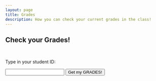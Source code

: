 ```yaml
---
layout: page
title: Grades
description: How you can check your current grades in the class!
---
```


## Check your Grades!

<br>
<p>Type in your student ID:</p>
<input type="text" id="myInput">
<button id="grades-button" onclick="displayValue()">Get my GRADES!</button>

<pre><code class="json" id="output"></code></pre>
<p id="wrong"></p>
<script>
	function displayValue() {
		const inputValue = document.getElementById("myInput").value;
		const inputElement = document.getElementById("myInput");

		inputElement.addEventListener("keypress", function(event) {
		  if (event.key === "Enter") {
		    document.getElementById("grades-button").click();
		  }
		});

		const midterm = {'179157': 'B+', '101000': 'F', '180566': 'A', '179675': 'B+', '179678': 'A', '180337': 'B+', '179163': 'A', '178568': 'B-', '3511': 'B-', '178602': 'A', '100277': 'B-', '181058': 'A', '182584': 'A-', '178806': 'F', '101756': 'A', '183063': 'A-', '179186': 'B+', '100216': 'B+', '3484': 'C-', '103715': 'C+', '100994': 'F', '4022': 'C-', '102038': 'A', '178928': 'A-', '181288': 'B+', '178986': 'A', '180286': 'A-', '178615': 'A', '178583': 'A', '178994': 'F', '3264': 'F', '4116': 'C+', '101': 'D', '100292': 'B-', '4053': 'A', '103969': 'F', '180306': 'A-', '102967': 'A', '179016': 'B+', '99904': 'A', '179355': 'B+', '99787': 'B+', '179863': 'C+', '182065': 'C-', '183353': 'C+', '178299': 'D', '179517': 'A', '157331': 'F', '179214': 'A', '3483': 'F', '179918': 'B', '182845': 'F', '99808': 'A', '179784': 'A', '181335': 'D', '181190': 'A', '179225': 'A-', '99825': 'A-', '178450': 'B-', '182207': 'C', '102320': 'F', '179232': 'A', '102916': 'A', '102920': 'B+', '179953': 'A-', '179592': 'A', '179101': 'A', '181479': 'B+', '179590': 'A-', '180703': 'A', '100969': 'A-', '99776': 'A', '101707': 'A-', '179240': 'C', '181225': 'A', '179958': 'B+', '180313': 'A-', '99760': 'A', '179606': 'A', '182933': 'A-', '179249': 'A', '181996': 'A-', '179121': 'A', '179383': 'A', '178747': 'A', '180570': 'A', '179250': 'A', '180537': 'A', '181862': 'A', '178912': 'A', '178781': 'A', '101335': 'A-', '102670': 'B+', '179996': 'A-', '178325': 'B', '179178': 'A-', '179181': 'A-', '100992': 'D', '180561': 'A', '180538': 'A-', '179618': 'A', '179146': 'F', '103180': 'F'};


		const exams = {'179157': {'Midterm Exam 1': '72%', 'Midterm Exam 2': '33%'}, '101000': {'Midterm Exam 1': '22%', 'Midterm Exam 2': '0%'}, '180566': {'Midterm Exam 1': '91%', 'Midterm Exam 2': '91%'}, '179675': {'Midterm Exam 1': '72%', 'Midterm Exam 2': '72%'}, '179678': {'Midterm Exam 1': '84%', 'Midterm Exam 2': '84%'}, '180337': {'Midterm Exam 1': '68%', 'Midterm Exam 2': '68%'}, '179163': {'Midterm Exam 1': '88%', 'Midterm Exam 2': '88%'}, '178568': {'Midterm Exam 1': '61%', 'Midterm Exam 2': '38%'}, '3511': {'Midterm Exam 1': '62%', 'Midterm Exam 2': '62%'}, '178602': {'Midterm Exam 1': '86%', 'Midterm Exam 2': '86%'}, '100277': {'Midterm Exam 1': '62%', 'Midterm Exam 2': '62%'}, '181058': {'Midterm Exam 1': '87%', 'Midterm Exam 2': '87%'}, '182584': {'Midterm Exam 1': '89%', 'Midterm Exam 2': '89%'}, '178806': {'Midterm Exam 1': '25%', 'Midterm Exam 2': '20%'}, '101756': {'Midterm Exam 1': '92%', 'Midterm Exam 2': '92%'}, '183063': {'Midterm Exam 1': '84%', 'Midterm Exam 2': '84%'}, '179186': {'Midterm Exam 1': '72%', 'Midterm Exam 2': '72%'}, '100216': {'Midterm Exam 1': '84%', 'Midterm Exam 2': '53%'}, '3484': {'Midterm Exam 1': '77%', 'Midterm Exam 2': '77%'}, '103715': {'Midterm Exam 1': '65%', 'Midterm Exam 2': '65%'}, '100994': {'Midterm Exam 1': '17%', 'Midterm Exam 2': '10%'}, '4022': {'Midterm Exam 1': '36%', 'Midterm Exam 2': '36%'}, '102038': {'Midterm Exam 1': '90%', 'Midterm Exam 2': '90%'}, '178928': {'Midterm Exam 1': '77%', 'Midterm Exam 2': '77%'}, '181288': {'Midterm Exam 1': '73%', 'Midterm Exam 2': '73%'}, '178986': {'Midterm Exam 1': '87%', 'Midterm Exam 2': '87%'}, '180286': {'Midterm Exam 1': '78%', 'Midterm Exam 2': '60%'}, '178615': {'Midterm Exam 1': '86%', 'Midterm Exam 2': '86%'}, '178583': {'Midterm Exam 1': '90%', 'Midterm Exam 2': '90%'}, '178994': {'Midterm Exam 1': '10%', 'Midterm Exam 2': '10%'}, '3264': {'Midterm Exam 1': '15%', 'Midterm Exam 2': '0%'}, '4116': {'Midterm Exam 1': '62%', 'Midterm Exam 2': '32%'}, '101': {'Midterm Exam 1': '42%', 'Midterm Exam 2': '42%'}, '100292': {'Midterm Exam 1': '55%', 'Midterm Exam 2': '55%'}, '4053': {'Midterm Exam 1': '83%', 'Midterm Exam 2': '65%'}, '103969': {'Midterm Exam 1': '29%', 'Midterm Exam 2': '0%'}, '180306': {'Midterm Exam 1': '76%', 'Midterm Exam 2': '76%'}, '102967': {'Midterm Exam 1': '91%', 'Midterm Exam 2': '87%'}, '179016': {'Midterm Exam 1': '80%', 'Midterm Exam 2': '80%'}, '99904': {'Midterm Exam 1': '96%', 'Midterm Exam 2': '96%'}, '179355': {'Midterm Exam 1': '76%', 'Midterm Exam 2': '76%'}, '99787': {'Midterm Exam 1': '70%', 'Midterm Exam 2': '70%'}, '179863': {'Midterm Exam 1': '67%', 'Midterm Exam 2': '36%'}, '182065': {'Midterm Exam 1': '45%', 'Midterm Exam 2': '35%'}, '183353': {'Midterm Exam 1': '74%', 'Midterm Exam 2': '50%'}, '178299': {'Midterm Exam 1': '41%', 'Midterm Exam 2': '5%'}, '179517': {'Midterm Exam 1': '96%', 'Midterm Exam 2': '96%'}, '157331': {'Midterm Exam 1': '34%', 'Midterm Exam 2': '34%'}, '179214': {'Midterm Exam 1': '88%', 'Midterm Exam 2': '88%'}, '3483': {'Midterm Exam 1': '30%', 'Midterm Exam 2': '16%'}, '179918': {'Midterm Exam 1': '64%', 'Midterm Exam 2': '64%'}, '182845': {'Midterm Exam 1': '45%', 'Midterm Exam 2': '43%'}, '99808': {'Midterm Exam 1': '83%', 'Midterm Exam 2': '83%'}, '179784': {'Midterm Exam 1': '92%', 'Midterm Exam 2': '92%'}, '181335': {'Midterm Exam 1': '47%', 'Midterm Exam 2': '0%'}, '181190': {'Midterm Exam 1': '87%', 'Midterm Exam 2': '69%'}, '179225': {'Midterm Exam 1': '81%', 'Midterm Exam 2': '81%'}, '99825': {'Midterm Exam 1': '78%', 'Midterm Exam 2': '78%'}, '178450': {'Midterm Exam 1': '68%', 'Midterm Exam 2': '26%'}, '182207': {'Midterm Exam 1': '54%', 'Midterm Exam 2': '53%'}, '102320': {'Midterm Exam 1': '47%', 'Midterm Exam 2': '0%'}, '179232': {'Midterm Exam 1': '86%', 'Midterm Exam 2': '86%'}, '102916': {'Midterm Exam 1': '86%', 'Midterm Exam 2': '86%'}, '102920': {'Midterm Exam 1': '84%', 'Midterm Exam 2': '0%'}, '179953': {'Midterm Exam 1': '82%', 'Midterm Exam 2': '82%'}, '179592': {'Midterm Exam 1': '79%', 'Midterm Exam 2': '79%'}, '179101': {'Midterm Exam 1': '96%', 'Midterm Exam 2': '93%'}, '181479': {'Midterm Exam 1': '80%', 'Midterm Exam 2': '58%'}, '179590': {'Midterm Exam 1': '80%', 'Midterm Exam 2': '80%'}, '180703': {'Midterm Exam 1': '89%', 'Midterm Exam 2': '78%'}, '100969': {'Midterm Exam 1': '78%', 'Midterm Exam 2': '0%'}, '99776': {'Midterm Exam 1': '88%', 'Midterm Exam 2': '76%'}, '101707': {'Midterm Exam 1': '81%', 'Midterm Exam 2': '55%'}, '179240': {'Midterm Exam 1': '54%', 'Midterm Exam 2': '54%'}, '181225': {'Midterm Exam 1': '94%', 'Midterm Exam 2': '94%'}, '179958': {'Midterm Exam 1': '51%', 'Midterm Exam 2': '38%'}, '180313': {'Midterm Exam 1': '78%', 'Midterm Exam 2': '51%'}, '99760': {'Midterm Exam 1': '86%', 'Midterm Exam 2': '86%'}, '179606': {'Midterm Exam 1': '91%', 'Midterm Exam 2': '91%'}, '182933': {'Midterm Exam 1': '75%', 'Midterm Exam 2': '75%'}, '179249': {'Midterm Exam 1': '89%', 'Midterm Exam 2': '73%'}, '181996': {'Midterm Exam 1': '83%', 'Midterm Exam 2': '83%'}, '179121': {'Midterm Exam 1': '97%', 'Midterm Exam 2': '88%'}, '179383': {'Midterm Exam 1': '93%', 'Midterm Exam 2': '93%'}, '178747': {'Midterm Exam 1': '82%', 'Midterm Exam 2': '82%'}, '180570': {'Midterm Exam 1': '94%', 'Midterm Exam 2': '94%'}, '179250': {'Midterm Exam 1': '92%', 'Midterm Exam 2': '92%'}, '180537': {'Midterm Exam 1': '96%', 'Midterm Exam 2': '90%'}, '181862': {'Midterm Exam 1': '91%', 'Midterm Exam 2': '91%'}, '178912': {'Midterm Exam 1': '94%', 'Midterm Exam 2': '94%'}, '178781': {'Midterm Exam 1': '100%', 'Midterm Exam 2': '100%'}, '101335': {'Midterm Exam 1': '82%', 'Midterm Exam 2': '82%'}, '102670': {'Midterm Exam 1': '86%', 'Midterm Exam 2': '86%'}, '179996': {'Midterm Exam 1': '80%', 'Midterm Exam 2': '64%'}, '178325': {'Midterm Exam 1': '69%', 'Midterm Exam 2': '45%'}, '179178': {'Midterm Exam 1': '82%', 'Midterm Exam 2': '66%'}, '179181': {'Midterm Exam 1': '78%', 'Midterm Exam 2': '55%'}, '100992': {'Midterm Exam 1': '39%', 'Midterm Exam 2': '0%'}, '180561': {'Midterm Exam 1': '90%', 'Midterm Exam 2': '90%'}, '180538': {'Midterm Exam 1': '82%', 'Midterm Exam 2': '58%'}, '179618': {'Midterm Exam 1': '96%', 'Midterm Exam 2': '96%'}, '179146': {'Midterm Exam 1': '37%', 'Midterm Exam 2': '19%'}, '103180': {'Midterm Exam 1': '0%', 'Midterm Exam 2': '0%'}};

			const projects = {'179157': {'Project 1': {'Part 1': '100%', 'Part 2': '100%', 'Part 3': '100%', 'Part 4': '0%', 'Part 5': '100%', 'Extra Credit': '50/50', 'Final': '87%'}}, '101000': {'Project 1': {'Part 1': '0%', 'Part 2': '0%', 'Part 3': '0%', 'Part 4': '0%', 'Part 5': '0%', 'Extra Credit': '0/50', 'Final': '0%'}}, '180566': {'Project 1': {'Part 1': '100%', 'Part 2': '100%', 'Part 3': '90%', 'Part 4': '60%', 'Part 5': '100%', 'Extra Credit': '46/50', 'Final': '100%'}}, '179675': {'Project 1': {'Part 1': '100%', 'Part 2': '100%', 'Part 3': '83%', 'Part 4': '61%', 'Part 5': '86%', 'Extra Credit': '50/50', 'Final': '99%'}}, '179678': {'Project 1': {'Part 1': '100%', 'Part 2': '100%', 'Part 3': '100%', 'Part 4': '100%', 'Part 5': '100%', 'Extra Credit': '0/50', 'Final': '100%'}}, '180337': {'Project 1': {'Part 1': '100%', 'Part 2': '100%', 'Part 3': '86%', 'Part 4': '74%', 'Part 5': '90%', 'Extra Credit': '37/50', 'Final': '100%'}}, '179163': {'Project 1': {'Part 1': '100%', 'Part 2': '100%', 'Part 3': '100%', 'Part 4': '98%', 'Part 5': '90%', 'Extra Credit': '5/50', 'Final': '100%'}}, '178568': {'Project 1': {'Part 1': '100%', 'Part 2': '100%', 'Part 3': '100%', 'Part 4': '79%', 'Part 5': '60%', 'Extra Credit': '0/50', 'Final': '92%'}}, '3511': {'Project 1': {'Part 1': '100%', 'Part 2': '100%', 'Part 3': '100%', 'Part 4': '64%', 'Part 5': '0%', 'Extra Credit': '0/50', 'Final': '83%'}}, '178602': {'Project 1': {'Part 1': '100%', 'Part 2': '100%', 'Part 3': '72%', 'Part 4': '52%', 'Part 5': '100%', 'Extra Credit': '50/50', 'Final': '96%'}}, '100277': {'Project 1': {'Part 1': '100%', 'Part 2': '100%', 'Part 3': '72%', 'Part 4': '74%', 'Part 5': '100%', 'Extra Credit': '0/50', 'Final': '89%'}}, '181058': {'Project 1': {'Part 1': '100%', 'Part 2': '100%', 'Part 3': '97%', 'Part 4': '75%', 'Part 5': '100%', 'Extra Credit': '27/50', 'Final': '100%'}}, '182584': {'Project 1': {'Part 1': '0%', 'Part 2': '100%', 'Part 3': '76%', 'Part 4': '100%', 'Part 5': '88%', 'Extra Credit': '50/50', 'Final': '83%'}}, '178806': {'Project 1': {'Part 1': '0%', 'Part 2': '100%', 'Part 3': '0%', 'Part 4': '0%', 'Part 5': '3%', 'Extra Credit': '0/50', 'Final': '26%'}}, '101756': {'Project 1': {'Part 1': '100%', 'Part 2': '100%', 'Part 3': '100%', 'Part 4': '100%', 'Part 5': '100%', 'Extra Credit': '0/50', 'Final': '100%'}}, '183063': {'Project 1': {'Part 1': '100%', 'Part 2': '100%', 'Part 3': '100%', 'Part 4': '0%', 'Part 5': '55%', 'Extra Credit': '50/50', 'Final': '84%'}}, '179186': {'Project 1': {'Part 1': '100%', 'Part 2': '100%', 'Part 3': '38%', 'Part 4': '94%', 'Part 5': '55%', 'Extra Credit': '50/50', 'Final': '99%'}}, '100216': {'Project 1': {'Part 1': '0%', 'Part 2': '100%', 'Part 3': '83%', 'Part 4': '94%', 'Part 5': '97%', 'Extra Credit': '50/50', 'Final': '83%'}}, '3484': {'Project 1': {'Part 1': '3%', 'Part 2': '0%', 'Part 3': '0%', 'Part 4': '0%', 'Part 5': '0%', 'Extra Credit': '0/50', 'Final': '1%'}}, '103715': {'Project 1': {'Part 1': '100%', 'Part 2': '100%', 'Part 3': '66%', 'Part 4': '0%', 'Part 5': '0%', 'Extra Credit': '0/50', 'Final': '61%'}}, '100994': {'Project 1': {'Part 1': '0%', 'Part 2': '0%', 'Part 3': '0%', 'Part 4': '0%', 'Part 5': '0%', 'Extra Credit': '0/50', 'Final': '0%'}}, '4022': {'Project 1': {'Part 1': '0%', 'Part 2': '100%', 'Part 3': '45%', 'Part 4': '88%', 'Part 5': '55%', 'Extra Credit': '50/50', 'Final': '72%'}}, '102038': {'Project 1': {'Part 1': '100%', 'Part 2': '100%', 'Part 3': '100%', 'Part 4': '100%', 'Part 5': '100%', 'Extra Credit': '0/50', 'Final': '100%'}}, '178928': {'Project 1': {'Part 1': '100%', 'Part 2': '100%', 'Part 3': '52%', 'Part 4': '100%', 'Part 5': '86%', 'Extra Credit': '32/50', 'Final': '100%'}}, '181288': {'Project 1': {'Part 1': '100%', 'Part 2': '100%', 'Part 3': '86%', 'Part 4': '72%', 'Part 5': '48%', 'Extra Credit': '50/50', 'Final': '100%'}}, '178986': {'Project 1': {'Part 1': '100%', 'Part 2': '100%', 'Part 3': '100%', 'Part 4': '97%', 'Part 5': '97%', 'Extra Credit': '4/50', 'Final': '100%'}}, '180286': {'Project 1': {'Part 1': '100%', 'Part 2': '100%', 'Part 3': '93%', 'Part 4': '95%', 'Part 5': '90%', 'Extra Credit': '12/50', 'Final': '100%'}}, '178615': {'Project 1': {'Part 1': '100%', 'Part 2': '100%', 'Part 3': '97%', 'Part 4': '60%', 'Part 5': '100%', 'Extra Credit': '42/50', 'Final': '100%'}}, '178583': {'Project 1': {'Part 1': '100%', 'Part 2': '100%', 'Part 3': '90%', 'Part 4': '71%', 'Part 5': '100%', 'Extra Credit': '35/50', 'Final': '100%'}}, '178994': {'Project 1': {'Part 1': '100%', 'Part 2': '100%', 'Part 3': '93%', 'Part 4': '0%', 'Part 5': '52%', 'Extra Credit': '0/50', 'Final': '70%'}}, '3264': {'Project 1': {'Part 1': '100%', 'Part 2': '100%', 'Part 3': '93%', 'Part 4': '100%', 'Part 5': '3%', 'Extra Credit': '0/50', 'Final': '92%'}}, '4116': {'Project 1': {'Part 1': '100%', 'Part 2': '100%', 'Part 3': '83%', 'Part 4': '33%', 'Part 5': '84%', 'Extra Credit': '0/50', 'Final': '79%'}}, '101': {'Project 1': {'Part 1': '0%', 'Part 2': '100%', 'Part 3': '66%', 'Part 4': '81%', 'Part 5': '76%', 'Extra Credit': '0/50', 'Final': '62%'}}, '100292': {'Project 1': {'Part 1': '100%', 'Part 2': '100%', 'Part 3': '72%', 'Part 4': '66%', 'Part 5': '72%', 'Extra Credit': '40/50', 'Final': '95%'}}, '4053': {'Project 1': {'Part 1': '100%', 'Part 2': '100%', 'Part 3': '100%', 'Part 4': '100%', 'Part 5': '97%', 'Extra Credit': '0/50', 'Final': '100%'}}, '103969': {'Project 1': {'Part 1': '100%', 'Part 2': '100%', 'Part 3': '0%', 'Part 4': '0%', 'Part 5': '78%', 'Extra Credit': '0/50', 'Final': '57%'}}, '180306': {'Project 1': {'Part 1': '100%', 'Part 2': '100%', 'Part 3': '86%', 'Part 4': '72%', 'Part 5': '88%', 'Extra Credit': '39.5/50', 'Final': '100%'}}, '102967': {'Project 1': {'Part 1': '100%', 'Part 2': '100%', 'Part 3': '100%', 'Part 4': '91%', 'Part 5': '97%', 'Extra Credit': '0/50', 'Final': '97%'}}, '179016': {'Project 1': {'Part 1': '100%', 'Part 2': '100%', 'Part 3': '72%', 'Part 4': '50%', 'Part 5': '83%', 'Extra Credit': '20/50', 'Final': '87%'}}, '99904': {'Project 1': {'Part 1': '100%', 'Part 2': '100%', 'Part 3': '83%', 'Part 4': '91%', 'Part 5': '90%', 'Extra Credit': '22/50', 'Final': '100%'}}, '179355': {'Project 1': {'Part 1': '100%', 'Part 2': '100%', 'Part 3': '100%', 'Part 4': '93%', 'Part 5': '38%', 'Extra Credit': '0/50', 'Final': '94%'}}, '99787': {'Project 1': {'Part 1': '100%', 'Part 2': '100%', 'Part 3': '83%', 'Part 4': '58%', 'Part 5': '83%', 'Extra Credit': '50/50', 'Final': '98%'}}, '179863': {'Project 1': {'Part 1': '100%', 'Part 2': '100%', 'Part 3': '90%', 'Part 4': '0%', 'Part 5': '52%', 'Extra Credit': '0/50', 'Final': '69%'}}, '182065': {'Project 1': {'Part 1': '100%', 'Part 2': '68%', 'Part 3': '0%', 'Part 4': '42%', 'Part 5': '59%', 'Extra Credit': '50/50', 'Final': '72%'}}, '183353': {'Project 1': {'Part 1': '100%', 'Part 2': '0%', 'Part 3': '100%', 'Part 4': '26%', 'Part 5': '0%', 'Extra Credit': '0/50', 'Final': '48%'}}, '178299': {'Project 1': {'Part 1': '100%', 'Part 2': '100%', 'Part 3': '72%', 'Part 4': '19%', 'Part 5': '3%', 'Extra Credit': '0/50', 'Final': '68%'}}, '179517': {'Project 1': {'Part 1': '100%', 'Part 2': '100%', 'Part 3': '100%', 'Part 4': '100%', 'Part 5': '100%', 'Extra Credit': '0/50', 'Final': '100%'}}, '157331': {'Project 1': {'Part 1': '34%', 'Part 2': '0%', 'Part 3': '0%', 'Part 4': '0%', 'Part 5': '14%', 'Extra Credit': '0/50', 'Final': '10%'}}, '179214': {'Project 1': {'Part 1': '100%', 'Part 2': '100%', 'Part 3': '100%', 'Part 4': '88%', 'Part 5': '100%', 'Extra Credit': '12/50', 'Final': '100%'}}, '3483': {'Project 1': {'Part 1': '0%', 'Part 2': '100%', 'Part 3': '93%', 'Part 4': '0%', 'Part 5': '0%', 'Extra Credit': '0/50', 'Final': '40%'}}, '179918': {'Project 1': {'Part 1': '100%', 'Part 2': '100%', 'Part 3': '45%', 'Part 4': '100%', 'Part 5': '97%', 'Extra Credit': '33/50', 'Final': '100%'}}, '182845': {'Project 1': {'Part 1': '100%', 'Part 2': '100%', 'Part 3': '0%', 'Part 4': '0%', 'Part 5': '0%', 'Extra Credit': '0/50', 'Final': '52%'}}, '99808': {'Project 1': {'Part 1': '100%', 'Part 2': '100%', 'Part 3': '93%', 'Part 4': '78%', 'Part 5': '97%', 'Extra Credit': '27/50', 'Final': '100%'}}, '179784': {'Project 1': {'Part 1': '100%', 'Part 2': '100%', 'Part 3': '100%', 'Part 4': '100%', 'Part 5': '100%', 'Extra Credit': '0/50', 'Final': '100%'}}, '181335': {'Project 1': {'Part 1': '100%', 'Part 2': '0%', 'Part 3': '90%', 'Part 4': '19%', 'Part 5': '14%', 'Extra Credit': '0/50', 'Final': '45%'}}, '181190': {'Project 1': {'Part 1': '100%', 'Part 2': '100%', 'Part 3': '86%', 'Part 4': '68%', 'Part 5': '100%', 'Extra Credit': '40/50', 'Final': '100%'}}, '179225': {'Project 1': {'Part 1': '100%', 'Part 2': '100%', 'Part 3': '72%', 'Part 4': '100%', 'Part 5': '90%', 'Extra Credit': '19/50', 'Final': '100%'}}, '99825': {'Project 1': {'Part 1': '100%', 'Part 2': '100%', 'Part 3': '83%', 'Part 4': '68%', 'Part 5': '90%', 'Extra Credit': '45/50', 'Final': '100%'}}, '178450': {'Project 1': {'Part 1': '100%', 'Part 2': '100%', 'Part 3': '72%', 'Part 4': '56%', 'Part 5': '3%', 'Extra Credit': '0/50', 'Final': '77%'}}, '182207': {'Project 1': {'Part 1': '100%', 'Part 2': '50%', 'Part 3': '0%', 'Part 4': '94%', 'Part 5': '47%', 'Extra Credit': '0/50', 'Final': '67%'}}, '102320': {'Project 1': {'Part 1': '100%', 'Part 2': '0%', 'Part 3': '0%', 'Part 4': '93%', 'Part 5': '0%', 'Extra Credit': '0/50', 'Final': '50%'}}, '179232': {'Project 1': {'Part 1': '100%', 'Part 2': '100%', 'Part 3': '100%', 'Part 4': '61%', 'Part 5': '93%', 'Extra Credit': '41/50', 'Final': '100%'}}, '102916': {'Project 1': {'Part 1': '100%', 'Part 2': '100%', 'Part 3': '93%', 'Part 4': '94%', 'Part 5': '100%', 'Extra Credit': '10/50', 'Final': '100%'}}, '102920': {'Project 1': {'Part 1': '100%', 'Part 2': '68%', 'Part 3': '0%', 'Part 4': '68%', 'Part 5': '66%', 'Extra Credit': '50/50', 'Final': '79%'}}, '179953': {'Project 1': {'Part 1': '100%', 'Part 2': '100%', 'Part 3': '90%', 'Part 4': '66%', 'Part 5': '100%', 'Extra Credit': '40/50', 'Final': '100%'}}, '179592': {'Project 1': {'Part 1': '100%', 'Part 2': '100%', 'Part 3': '93%', 'Part 4': '59%', 'Part 5': '100%', 'Extra Credit': '45/50', 'Final': '100%'}}, '179101': {'Project 1': {'Part 1': '100%', 'Part 2': '100%', 'Part 3': '100%', 'Part 4': '100%', 'Part 5': '100%', 'Extra Credit': '0/50', 'Final': '100%'}}, '181479': {'Project 1': {'Part 1': '100%', 'Part 2': '78%', 'Part 3': '79%', 'Part 4': '31%', 'Part 5': '83%', 'Extra Credit': '50/50', 'Final': '85%'}}, '179590': {'Project 1': {'Part 1': '100%', 'Part 2': '100%', 'Part 3': '83%', 'Part 4': '89%', 'Part 5': '83%', 'Extra Credit': '26/50', 'Final': '100%'}}, '180703': {'Project 1': {'Part 1': '100%', 'Part 2': '100%', 'Part 3': '90%', 'Part 4': '93%', 'Part 5': '97%', 'Extra Credit': '0/50', 'Final': '96%'}}, '100969': {'Project 1': {'Part 1': '100%', 'Part 2': '100%', 'Part 3': '72%', 'Part 4': '56%', 'Part 5': '93%', 'Extra Credit': '50/50', 'Final': '97%'}}, '99776': {'Project 1': {'Part 1': '100%', 'Part 2': '100%', 'Part 3': '83%', 'Part 4': '94%', 'Part 5': '79%', 'Extra Credit': '22/50', 'Final': '100%'}}, '101707': {'Project 1': {'Part 1': '100%', 'Part 2': '100%', 'Part 3': '100%', 'Part 4': '91%', 'Part 5': '90%', 'Extra Credit': '12/50', 'Final': '100%'}}, '179240': {'Project 1': {'Part 1': '0%', 'Part 2': '100%', 'Part 3': '0%', 'Part 4': '91%', 'Part 5': '90%', 'Extra Credit': '50/50', 'Final': '69%'}}, '181225': {'Project 1': {'Part 1': '100%', 'Part 2': '100%', 'Part 3': '100%', 'Part 4': '100%', 'Part 5': '93%', 'Extra Credit': '2/50', 'Final': '100%'}}, '179958': {'Project 1': {'Part 1': '100%', 'Part 2': '100%', 'Part 3': '93%', 'Part 4': '93%', 'Part 5': '69%', 'Extra Credit': '20/50', 'Final': '100%'}}, '180313': {'Project 1': {'Part 1': '100%', 'Part 2': '100%', 'Part 3': '100%', 'Part 4': '100%', 'Part 5': '72%', 'Extra Credit': '0/50', 'Final': '98%'}}, '99760': {'Project 1': {'Part 1': '100%', 'Part 2': '100%', 'Part 3': '100%', 'Part 4': '98%', 'Part 5': '100%', 'Extra Credit': '2/50', 'Final': '100%'}}, '179606': {'Project 1': {'Part 1': '100%', 'Part 2': '100%', 'Part 3': '76%', 'Part 4': '100%', 'Part 5': '93%', 'Extra Credit': '16/50', 'Final': '100%'}}, '182933': {'Project 1': {'Part 1': '100%', 'Part 2': '100%', 'Part 3': '76%', 'Part 4': '72%', 'Part 5': '93%', 'Extra Credit': '44/50', 'Final': '100%'}}, '179249': {'Project 1': {'Part 1': '100%', 'Part 2': '100%', 'Part 3': '62%', 'Part 4': '81%', 'Part 5': '72%', 'Extra Credit': '49/50', 'Final': '100%'}}, '181996': {'Project 1': {'Part 1': '100%', 'Part 2': '100%', 'Part 3': '72%', 'Part 4': '61%', 'Part 5': '76%', 'Extra Credit': '50/50', 'Final': '97%'}}, '179121': {'Project 1': {'Part 1': '100%', 'Part 2': '100%', 'Part 3': '100%', 'Part 4': '68%', 'Part 5': '100%', 'Extra Credit': '32/50', 'Final': '100%'}}, '179383': {'Project 1': {'Part 1': '100%', 'Part 2': '100%', 'Part 3': '100%', 'Part 4': '100%', 'Part 5': '93%', 'Extra Credit': '0/50', 'Final': '99%'}}, '178747': {'Project 1': {'Part 1': '100%', 'Part 2': '100%', 'Part 3': '69%', 'Part 4': '93%', 'Part 5': '93%', 'Extra Credit': '27/50', 'Final': '100%'}}, '180570': {'Project 1': {'Part 1': '100%', 'Part 2': '100%', 'Part 3': '93%', 'Part 4': '43%', 'Part 5': '93%', 'Extra Credit': '50/50', 'Final': '97%'}}, '179250': {'Project 1': {'Part 1': '100%', 'Part 2': '100%', 'Part 3': '90%', 'Part 4': '93%', 'Part 5': '100%', 'Extra Credit': '13/50', 'Final': '100%'}}, '180537': {'Project 1': {'Part 1': '100%', 'Part 2': '100%', 'Part 3': '86%', 'Part 4': '68%', 'Part 5': '76%', 'Extra Credit': '47/50', 'Final': '100%'}}, '181862': {'Project 1': {'Part 1': '100%', 'Part 2': '100%', 'Part 3': '79%', 'Part 4': '75%', 'Part 5': '100%', 'Extra Credit': '37/50', 'Final': '100%'}}, '178912': {'Project 1': {'Part 1': '100%', 'Part 2': '100%', 'Part 3': '86%', 'Part 4': '97%', 'Part 5': '93%', 'Extra Credit': '13/50', 'Final': '100%'}}, '178781': {'Project 1': {'Part 1': '100%', 'Part 2': '100%', 'Part 3': '100%', 'Part 4': '100%', 'Part 5': '100%', 'Extra Credit': '0/50', 'Final': '100%'}}, '101335': {'Project 1': {'Part 1': '100%', 'Part 2': '100%', 'Part 3': '83%', 'Part 4': '100%', 'Part 5': '97%', 'Extra Credit': '0/50', 'Final': '97%'}}, '102670': {'Project 1': {'Part 1': '100%', 'Part 2': '100%', 'Part 3': '0%', 'Part 4': '61%', 'Part 5': '81%', 'Extra Credit': '0/50', 'Final': '74%'}}, '179996': {'Project 1': {'Part 1': '100%', 'Part 2': '100%', 'Part 3': '100%', 'Part 4': '100%', 'Part 5': '90%', 'Extra Credit': '0/50', 'Final': '99%'}}, '178325': {'Project 1': {'Part 1': '100%', 'Part 2': '100%', 'Part 3': '83%', 'Part 4': '34%', 'Part 5': '10%', 'Extra Credit': '48/50', 'Final': '86%'}}, '179178': {'Project 1': {'Part 1': '100%', 'Part 2': '100%', 'Part 3': '90%', 'Part 4': '56%', 'Part 5': '97%', 'Extra Credit': '50/50', 'Final': '100%'}}, '179181': {'Project 1': {'Part 1': '100%', 'Part 2': '100%', 'Part 3': '93%', 'Part 4': '56%', 'Part 5': '79%', 'Extra Credit': '40/50', 'Final': '96%'}}, '100992': {'Project 1': {'Part 1': '100%', 'Part 2': '100%', 'Part 3': '100%', 'Part 4': '0%', 'Part 5': '0%', 'Extra Credit': '0/50', 'Final': '67%'}}, '180561': {'Project 1': {'Part 1': '100%', 'Part 2': '100%', 'Part 3': '100%', 'Part 4': '91%', 'Part 5': '97%', 'Extra Credit': '10/50', 'Final': '100%'}}, '180538': {'Project 1': {'Part 1': '100%', 'Part 2': '100%', 'Part 3': '100%', 'Part 4': '100%', 'Part 5': '79%', 'Extra Credit': '6/50', 'Final': '100%'}}, '179618': {'Project 1': {'Part 1': '100%', 'Part 2': '100%', 'Part 3': '100%', 'Part 4': '91%', 'Part 5': '100%', 'Extra Credit': '9/50', 'Final': '100%'}}, '179146': {'Project 1': {'Part 1': '100%', 'Part 2': '100%', 'Part 3': '93%', 'Part 4': '0%', 'Part 5': '0%', 'Extra Credit': '0/50', 'Final': '66%'}}, '103180': {'Project 1': {'Part 1': '0%', 'Part 2': '0%', 'Part 3': '0%', 'Part 4': '0%', 'Part 5': '0%', 'Extra Credit': '0/50', 'Final': '0%'}}};

		const quizzes = {'179157': {'Quiz 0': '100%', 'Quiz 1': '70%', 'Quiz 2': '90%', 'Quiz 3': '0%', 'Quiz 4': '90%', 'Quiz 5': '100%'}, '101000': {'Quiz 0': '0%', 'Quiz 1': '0%', 'Quiz 2': '0%', 'Quiz 3': '0%', 'Quiz 4': '10%', 'Quiz 5': '12%'}, '180566': {'Quiz 0': '100%', 'Quiz 1': '80%', 'Quiz 2': '100%', 'Quiz 3': '100%', 'Quiz 4': '100%', 'Quiz 5': '100%'}, '179675': {'Quiz 0': '100%', 'Quiz 1': '60%', 'Quiz 2': '60%', 'Quiz 3': '70%', 'Quiz 4': '50%', 'Quiz 5': '100%'}, '179678': {'Quiz 0': '100%', 'Quiz 1': '40%', 'Quiz 2': '100%', 'Quiz 3': '90%', 'Quiz 4': '75%', 'Quiz 5': '100%'}, '180337': {'Quiz 0': '100%', 'Quiz 1': '90%', 'Quiz 2': '0%', 'Quiz 3': '100%', 'Quiz 4': '75%', 'Quiz 5': '88%'}, '179163': {'Quiz 0': '100%', 'Quiz 1': '90%', 'Quiz 2': '100%', 'Quiz 3': '100%', 'Quiz 4': '65%', 'Quiz 5': '88%'}, '178568': {'Quiz 0': '100%', 'Quiz 1': '40%', 'Quiz 2': '20%', 'Quiz 3': '90%', 'Quiz 4': '15%', 'Quiz 5': '0%'}, '3511': {'Quiz 0': '100%', 'Quiz 1': '50%', 'Quiz 2': '20%', 'Quiz 3': '60%', 'Quiz 4': '35%', 'Quiz 5': '12%'}, '178602': {'Quiz 0': '100%', 'Quiz 1': '70%', 'Quiz 2': '90%', 'Quiz 3': '100%', 'Quiz 4': '90%', 'Quiz 5': '100%'}, '100277': {'Quiz 0': '100%', 'Quiz 1': '80%', 'Quiz 2': '50%', 'Quiz 3': '80%', 'Quiz 4': '65%', 'Quiz 5': '88%'}, '181058': {'Quiz 0': '100%', 'Quiz 1': '80%', 'Quiz 2': '80%', 'Quiz 3': '90%', 'Quiz 4': '75%', 'Quiz 5': '100%'}, '182584': {'Quiz 0': '100%', 'Quiz 1': '100%', 'Quiz 2': '90%', 'Quiz 3': '100%', 'Quiz 4': '90%', 'Quiz 5': '100%'}, '178806': {'Quiz 0': '100%', 'Quiz 1': '20%', 'Quiz 2': '40%', 'Quiz 3': '70%', 'Quiz 4': '15%', 'Quiz 5': '0%'}, '101756': {'Quiz 0': '100%', 'Quiz 1': '0%', 'Quiz 2': '80%', 'Quiz 3': '100%', 'Quiz 4': '90%', 'Quiz 5': '100%'}, '183063': {'Quiz 0': '100%', 'Quiz 1': '40%', 'Quiz 2': '60%', 'Quiz 3': '100%', 'Quiz 4': '70%', 'Quiz 5': '75%'}, '179186': {'Quiz 0': '100%', 'Quiz 1': '100%', 'Quiz 2': '80%', 'Quiz 3': '90%', 'Quiz 4': '90%', 'Quiz 5': '75%'}, '100216': {'Quiz 0': '100%', 'Quiz 1': '90%', 'Quiz 2': '100%', 'Quiz 3': '100%', 'Quiz 4': '60%', 'Quiz 5': '75%'}, '3484': {'Quiz 0': '100%', 'Quiz 1': '60%', 'Quiz 2': '50%', 'Quiz 3': '80%', 'Quiz 4': '80%', 'Quiz 5': '88%'}, '103715': {'Quiz 0': '100%', 'Quiz 1': '40%', 'Quiz 2': '50%', 'Quiz 3': '90%', 'Quiz 4': '70%', 'Quiz 5': '38%'}, '100994': {'Quiz 0': '100%', 'Quiz 1': '50%', 'Quiz 2': '30%', 'Quiz 3': '90%', 'Quiz 4': '50%', 'Quiz 5': '19%'}, '4022': {'Quiz 0': '100%', 'Quiz 1': '50%', 'Quiz 2': '70%', 'Quiz 3': '80%', 'Quiz 4': '65%', 'Quiz 5': '75%'}, '102038': {'Quiz 0': '100%', 'Quiz 1': '100%', 'Quiz 2': '90%', 'Quiz 3': '100%', 'Quiz 4': '100%', 'Quiz 5': '88%'}, '178928': {'Quiz 0': '100%', 'Quiz 1': '90%', 'Quiz 2': '70%', 'Quiz 3': '80%', 'Quiz 4': '60%', 'Quiz 5': '100%'}, '181288': {'Quiz 0': '100%', 'Quiz 1': '70%', 'Quiz 2': '60%', 'Quiz 3': '90%', 'Quiz 4': '50%', 'Quiz 5': '100%'}, '178986': {'Quiz 0': '100%', 'Quiz 1': '80%', 'Quiz 2': '80%', 'Quiz 3': '100%', 'Quiz 4': '100%', 'Quiz 5': '88%'}, '180286': {'Quiz 0': '100%', 'Quiz 1': '60%', 'Quiz 2': '80%', 'Quiz 3': '100%', 'Quiz 4': '55%', 'Quiz 5': '81%'}, '178615': {'Quiz 0': '100%', 'Quiz 1': '80%', 'Quiz 2': '90%', 'Quiz 3': '100%', 'Quiz 4': '75%', 'Quiz 5': '88%'}, '178583': {'Quiz 0': '100%', 'Quiz 1': '90%', 'Quiz 2': '90%', 'Quiz 3': '100%', 'Quiz 4': '80%', 'Quiz 5': '100%'}, '178994': {'Quiz 0': '100%', 'Quiz 1': '40%', 'Quiz 2': '30%', 'Quiz 3': '80%', 'Quiz 4': '100%', 'Quiz 5': '88%'}, '3264': {'Quiz 0': '0%', 'Quiz 1': '70%', 'Quiz 2': '30%', 'Quiz 3': '100%', 'Quiz 4': '35%', 'Quiz 5': '81%'}, '4116': {'Quiz 0': '100%', 'Quiz 1': '50%', 'Quiz 2': '30%', 'Quiz 3': '50%', 'Quiz 4': '30%', 'Quiz 5': '62%'}, '101': {'Quiz 0': '100%', 'Quiz 1': '20%', 'Quiz 2': '40%', 'Quiz 3': '80%', 'Quiz 4': '20%', 'Quiz 5': '50%'}, '100292': {'Quiz 0': '100%', 'Quiz 1': '70%', 'Quiz 2': '80%', 'Quiz 3': '70%', 'Quiz 4': '55%', 'Quiz 5': '62%'}, '4053': {'Quiz 0': '100%', 'Quiz 1': '90%', 'Quiz 2': '100%', 'Quiz 3': '100%', 'Quiz 4': '100%', 'Quiz 5': '100%'}, '103969': {'Quiz 0': '0%', 'Quiz 1': '0%', 'Quiz 2': '50%', 'Quiz 3': '90%', 'Quiz 4': '60%', 'Quiz 5': '0%'}, '180306': {'Quiz 0': '100%', 'Quiz 1': '70%', 'Quiz 2': '70%', 'Quiz 3': '100%', 'Quiz 4': '45%', 'Quiz 5': '88%'}, '102967': {'Quiz 0': '100%', 'Quiz 1': '60%', 'Quiz 2': '80%', 'Quiz 3': '100%', 'Quiz 4': '95%', 'Quiz 5': '100%'}, '179016': {'Quiz 0': '100%', 'Quiz 1': '100%', 'Quiz 2': '60%', 'Quiz 3': '70%', 'Quiz 4': '60%', 'Quiz 5': '66%'}, '99904': {'Quiz 0': '100%', 'Quiz 1': '100%', 'Quiz 2': '90%', 'Quiz 3': '100%', 'Quiz 4': '100%', 'Quiz 5': '100%'}, '179355': {'Quiz 0': '100%', 'Quiz 1': '50%', 'Quiz 2': '30%', 'Quiz 3': '60%', 'Quiz 4': '45%', 'Quiz 5': '88%'}, '99787': {'Quiz 0': '0%', 'Quiz 1': '0%', 'Quiz 2': '50%', 'Quiz 3': '100%', 'Quiz 4': '85%', 'Quiz 5': '62%'}, '179863': {'Quiz 0': '100%', 'Quiz 1': '70%', 'Quiz 2': '40%', 'Quiz 3': '60%', 'Quiz 4': '40%', 'Quiz 5': '62%'}, '182065': {'Quiz 0': '100%', 'Quiz 1': '50%', 'Quiz 2': '0%', 'Quiz 3': '100%', 'Quiz 4': '75%', 'Quiz 5': '44%'}, '183353': {'Quiz 0': '0%', 'Quiz 1': '60%', 'Quiz 2': '50%', 'Quiz 3': '0%', 'Quiz 4': '75%', 'Quiz 5': '61%'}, '178299': {'Quiz 0': '100%', 'Quiz 1': '20%', 'Quiz 2': '50%', 'Quiz 3': '20%', 'Quiz 4': '25%', 'Quiz 5': '38%'}, '179517': {'Quiz 0': '100%', 'Quiz 1': '70%', 'Quiz 2': '80%', 'Quiz 3': '100%', 'Quiz 4': '70%', 'Quiz 5': '88%'}, '157331': {'Quiz 0': '100%', 'Quiz 1': '20%', 'Quiz 2': '40%', 'Quiz 3': '30%', 'Quiz 4': '75%', 'Quiz 5': '0%'}, '179214': {'Quiz 0': '100%', 'Quiz 1': '80%', 'Quiz 2': '50%', 'Quiz 3': '100%', 'Quiz 4': '90%', 'Quiz 5': '88%'}, '3483': {'Quiz 0': '100%', 'Quiz 1': '0%', 'Quiz 2': '50%', 'Quiz 3': '50%', 'Quiz 4': '60%', 'Quiz 5': '0%'}, '179918': {'Quiz 0': '100%', 'Quiz 1': '80%', 'Quiz 2': '50%', 'Quiz 3': '80%', 'Quiz 4': '15%', 'Quiz 5': '88%'}, '182845': {'Quiz 0': '100%', 'Quiz 1': '50%', 'Quiz 2': '20%', 'Quiz 3': '30%', 'Quiz 4': '70%', 'Quiz 5': '0%'}, '99808': {'Quiz 0': '100%', 'Quiz 1': '80%', 'Quiz 2': '70%', 'Quiz 3': '90%', 'Quiz 4': '100%', 'Quiz 5': '100%'}, '179784': {'Quiz 0': '100%', 'Quiz 1': '90%', 'Quiz 2': '100%', 'Quiz 3': '100%', 'Quiz 4': '100%', 'Quiz 5': '88%'}, '181335': {'Quiz 0': '100%', 'Quiz 1': '20%', 'Quiz 2': '70%', 'Quiz 3': '90%', 'Quiz 4': '95%', 'Quiz 5': '0%'}, '181190': {'Quiz 0': '100%', 'Quiz 1': '90%', 'Quiz 2': '100%', 'Quiz 3': '100%', 'Quiz 4': '100%', 'Quiz 5': '100%'}, '179225': {'Quiz 0': '100%', 'Quiz 1': '70%', 'Quiz 2': '100%', 'Quiz 3': '100%', 'Quiz 4': '95%', 'Quiz 5': '88%'}, '99825': {'Quiz 0': '100%', 'Quiz 1': '90%', 'Quiz 2': '70%', 'Quiz 3': '80%', 'Quiz 4': '85%', 'Quiz 5': '88%'}, '178450': {'Quiz 0': '100%', 'Quiz 1': '30%', 'Quiz 2': '60%', 'Quiz 3': '50%', 'Quiz 4': '40%', 'Quiz 5': '38%'}, '182207': {'Quiz 0': '100%', 'Quiz 1': '40%', 'Quiz 2': '40%', 'Quiz 3': '100%', 'Quiz 4': '80%', 'Quiz 5': '50%'}, '102320': {'Quiz 0': '100%', 'Quiz 1': '60%', 'Quiz 2': '40%', 'Quiz 3': '90%', 'Quiz 4': '0%', 'Quiz 5': '75%'}, '179232': {'Quiz 0': '100%', 'Quiz 1': '80%', 'Quiz 2': '90%', 'Quiz 3': '90%', 'Quiz 4': '80%', 'Quiz 5': '88%'}, '102916': {'Quiz 0': '0%', 'Quiz 1': '0%', 'Quiz 2': '60%', 'Quiz 3': '100%', 'Quiz 4': '55%', 'Quiz 5': '88%'}, '102920': {'Quiz 0': '100%', 'Quiz 1': '80%', 'Quiz 2': '60%', 'Quiz 3': '90%', 'Quiz 4': '80%', 'Quiz 5': '100%'}, '179953': {'Quiz 0': '100%', 'Quiz 1': '50%', 'Quiz 2': '60%', 'Quiz 3': '100%', 'Quiz 4': '80%', 'Quiz 5': '75%'}, '179592': {'Quiz 0': '100%', 'Quiz 1': '80%', 'Quiz 2': '90%', 'Quiz 3': '100%', 'Quiz 4': '45%', 'Quiz 5': '100%'}, '179101': {'Quiz 0': '100%', 'Quiz 1': '90%', 'Quiz 2': '90%', 'Quiz 3': '100%', 'Quiz 4': '90%', 'Quiz 5': '100%'}, '181479': {'Quiz 0': '100%', 'Quiz 1': '0%', 'Quiz 2': '60%', 'Quiz 3': '100%', 'Quiz 4': '60%', 'Quiz 5': '88%'}, '179590': {'Quiz 0': '100%', 'Quiz 1': '80%', 'Quiz 2': '60%', 'Quiz 3': '90%', 'Quiz 4': '90%', 'Quiz 5': '88%'}, '180703': {'Quiz 0': '100%', 'Quiz 1': '70%', 'Quiz 2': '40%', 'Quiz 3': '80%', 'Quiz 4': '65%', 'Quiz 5': '88%'}, '100969': {'Quiz 0': '100%', 'Quiz 1': '80%', 'Quiz 2': '80%', 'Quiz 3': '80%', 'Quiz 4': '50%', 'Quiz 5': '74%'}, '99776': {'Quiz 0': '100%', 'Quiz 1': '60%', 'Quiz 2': '80%', 'Quiz 3': '100%', 'Quiz 4': '60%', 'Quiz 5': '12%'}, '101707': {'Quiz 0': '100%', 'Quiz 1': '80%', 'Quiz 2': '70%', 'Quiz 3': '90%', 'Quiz 4': '85%', 'Quiz 5': '100%'}, '179240': {'Quiz 0': '100%', 'Quiz 1': '80%', 'Quiz 2': '70%', 'Quiz 3': '20%', 'Quiz 4': '55%', 'Quiz 5': '50%'}, '181225': {'Quiz 0': '100%', 'Quiz 1': '80%', 'Quiz 2': '80%', 'Quiz 3': '100%', 'Quiz 4': '90%', 'Quiz 5': '75%'}, '179958': {'Quiz 0': '100%', 'Quiz 1': '60%', 'Quiz 2': '70%', 'Quiz 3': '60%', 'Quiz 4': '35%', 'Quiz 5': '62%'}, '180313': {'Quiz 0': '100%', 'Quiz 1': '80%', 'Quiz 2': '70%', 'Quiz 3': '100%', 'Quiz 4': '100%', 'Quiz 5': '88%'}, '99760': {'Quiz 0': '100%', 'Quiz 1': '90%', 'Quiz 2': '100%', 'Quiz 3': '100%', 'Quiz 4': '80%', 'Quiz 5': '100%'}, '179606': {'Quiz 0': '100%', 'Quiz 1': '100%', 'Quiz 2': '80%', 'Quiz 3': '100%', 'Quiz 4': '100%', 'Quiz 5': '100%'}, '182933': {'Quiz 0': '100%', 'Quiz 1': '100%', 'Quiz 2': '90%', 'Quiz 3': '100%', 'Quiz 4': '90%', 'Quiz 5': '100%'}, '179249': {'Quiz 0': '100%', 'Quiz 1': '90%', 'Quiz 2': '80%', 'Quiz 3': '100%', 'Quiz 4': '75%', 'Quiz 5': '88%'}, '181996': {'Quiz 0': '100%', 'Quiz 1': '100%', 'Quiz 2': '100%', 'Quiz 3': '100%', 'Quiz 4': '90%', 'Quiz 5': '100%'}, '179121': {'Quiz 0': '100%', 'Quiz 1': '60%', 'Quiz 2': '90%', 'Quiz 3': '100%', 'Quiz 4': '90%', 'Quiz 5': '100%'}, '179383': {'Quiz 0': '100%', 'Quiz 1': '100%', 'Quiz 2': '90%', 'Quiz 3': '100%', 'Quiz 4': '100%', 'Quiz 5': '100%'}, '178747': {'Quiz 0': '100%', 'Quiz 1': '80%', 'Quiz 2': '80%', 'Quiz 3': '100%', 'Quiz 4': '100%', 'Quiz 5': '62%'}, '180570': {'Quiz 0': '100%', 'Quiz 1': '100%', 'Quiz 2': '100%', 'Quiz 3': '90%', 'Quiz 4': '80%', 'Quiz 5': '100%'}, '179250': {'Quiz 0': '100%', 'Quiz 1': '100%', 'Quiz 2': '90%', 'Quiz 3': '100%', 'Quiz 4': '90%', 'Quiz 5': '88%'}, '180537': {'Quiz 0': '100%', 'Quiz 1': '90%', 'Quiz 2': '80%', 'Quiz 3': '100%', 'Quiz 4': '100%', 'Quiz 5': '88%'}, '181862': {'Quiz 0': '100%', 'Quiz 1': '90%', 'Quiz 2': '80%', 'Quiz 3': '100%', 'Quiz 4': '85%', 'Quiz 5': '88%'}, '178912': {'Quiz 0': '100%', 'Quiz 1': '80%', 'Quiz 2': '100%', 'Quiz 3': '100%', 'Quiz 4': '85%', 'Quiz 5': '75%'}, '178781': {'Quiz 0': '100%', 'Quiz 1': '100%', 'Quiz 2': '100%', 'Quiz 3': '100%', 'Quiz 4': '90%', 'Quiz 5': '100%'}, '101335': {'Quiz 0': '100%', 'Quiz 1': '0%', 'Quiz 2': '60%', 'Quiz 3': '70%', 'Quiz 4': '75%', 'Quiz 5': '100%'}, '102670': {'Quiz 0': '100%', 'Quiz 1': '0%', 'Quiz 2': '70%', 'Quiz 3': '30%', 'Quiz 4': '50%', 'Quiz 5': '75%'}, '179996': {'Quiz 0': '100%', 'Quiz 1': '40%', 'Quiz 2': '70%', 'Quiz 3': '90%', 'Quiz 4': '75%', 'Quiz 5': '100%'}, '178325': {'Quiz 0': '100%', 'Quiz 1': '60%', 'Quiz 2': '60%', 'Quiz 3': '70%', 'Quiz 4': '50%', 'Quiz 5': '62%'}, '179178': {'Quiz 0': '100%', 'Quiz 1': '30%', 'Quiz 2': '40%', 'Quiz 3': '90%', 'Quiz 4': '100%', 'Quiz 5': '88%'}, '179181': {'Quiz 0': '100%', 'Quiz 1': '70%', 'Quiz 2': '40%', 'Quiz 3': '70%', 'Quiz 4': '45%', 'Quiz 5': '79%'}, '100992': {'Quiz 0': '100%', 'Quiz 1': '50%', 'Quiz 2': '80%', 'Quiz 3': '90%', 'Quiz 4': '30%', 'Quiz 5': '38%'}, '180561': {'Quiz 0': '100%', 'Quiz 1': '70%', 'Quiz 2': '60%', 'Quiz 3': '100%', 'Quiz 4': '80%', 'Quiz 5': '100%'}, '180538': {'Quiz 0': '100%', 'Quiz 1': '80%', 'Quiz 2': '90%', 'Quiz 3': '90%', 'Quiz 4': '90%', 'Quiz 5': '100%'}, '179618': {'Quiz 0': '100%', 'Quiz 1': '90%', 'Quiz 2': '80%', 'Quiz 3': '100%', 'Quiz 4': '100%', 'Quiz 5': '100%'}, '179146': {'Quiz 0': '100%', 'Quiz 1': '60%', 'Quiz 2': '60%', 'Quiz 3': '90%', 'Quiz 4': '55%', 'Quiz 5': '31%'}, '103180': {'Quiz 0': '100%', 'Quiz 1': '30%', 'Quiz 2': '0%', 'Quiz 3': '0%', 'Quiz 4': '0%', 'Quiz 5': '0%'}};

		const homeworks = {'179157': {'HW 0': '100%', 'HW 1': '100%', 'HW 2': '100%', 'HW 3': '100%', 'HW 4': '100%', 'HW 5': '100%', 'HW 6': '100%'}, '101000': {'HW 0': '100%', 'HW 1': '2%', 'HW 2': '20%', 'HW 3': '0%', 'HW 4': '0%', 'HW 5': '0%', 'HW 6': '0%'}, '180566': {'HW 0': '100%', 'HW 1': '100%', 'HW 2': '100%', 'HW 3': '100%', 'HW 4': '100%', 'HW 5': '100%', 'HW 6': '98%'}, '179675': {'HW 0': '100%', 'HW 1': '100%', 'HW 2': '100%', 'HW 3': '100%', 'HW 4': '99%', 'HW 5': '100%', 'HW 6': '100%'}, '179678': {'HW 0': '100%', 'HW 1': '100%', 'HW 2': '100%', 'HW 3': '100%', 'HW 4': '100%', 'HW 5': '100%', 'HW 6': '98%'}, '180337': {'HW 0': '100%', 'HW 1': '100%', 'HW 2': '100%', 'HW 3': '100%', 'HW 4': '67%', 'HW 5': '100%', 'HW 6': '88%'}, '179163': {'HW 0': '100%', 'HW 1': '100%', 'HW 2': '100%', 'HW 3': '100%', 'HW 4': '93%', 'HW 5': '100%', 'HW 6': '100%'}, '178568': {'HW 0': '100%', 'HW 1': '95%', 'HW 2': '100%', 'HW 3': '93%', 'HW 4': '100%', 'HW 5': '31%', 'HW 6': '72%'}, '3511': {'HW 0': '100%', 'HW 1': '100%', 'HW 2': '100%', 'HW 3': '100%', 'HW 4': '67%', 'HW 5': '90%', 'HW 6': '100%'}, '178602': {'HW 0': '100%', 'HW 1': '100%', 'HW 2': '100%', 'HW 3': '100%', 'HW 4': '100%', 'HW 5': '100%', 'HW 6': '100%'}, '100277': {'HW 0': '100%', 'HW 1': '100%', 'HW 2': '100%', 'HW 3': '100%', 'HW 4': '100%', 'HW 5': '83%', 'HW 6': '60%'}, '181058': {'HW 0': '100%', 'HW 1': '100%', 'HW 2': '100%', 'HW 3': '100%', 'HW 4': '96%', 'HW 5': '100%', 'HW 6': '100%'}, '182584': {'HW 0': '100%', 'HW 1': '100%', 'HW 2': '100%', 'HW 3': '100%', 'HW 4': '100%', 'HW 5': '100%', 'HW 6': '100%'}, '178806': {'HW 0': '100%', 'HW 1': '0%', 'HW 2': '0%', 'HW 3': '0%', 'HW 4': '0%', 'HW 5': '0%', 'HW 6': '0%'}, '101756': {'HW 0': '100%', 'HW 1': '100%', 'HW 2': '100%', 'HW 3': '100%', 'HW 4': '96%', 'HW 5': '100%', 'HW 6': '98%'}, '183063': {'HW 0': '100%', 'HW 1': '100%', 'HW 2': '100%', 'HW 3': '100%', 'HW 4': '95%', 'HW 5': '56%', 'HW 6': '100%'}, '179186': {'HW 0': '100%', 'HW 1': '100%', 'HW 2': '100%', 'HW 3': '100%', 'HW 4': '60%', 'HW 5': '96%', 'HW 6': '100%'}, '100216': {'HW 0': '100%', 'HW 1': '100%', 'HW 2': '100%', 'HW 3': '100%', 'HW 4': '93%', 'HW 5': '83%', 'HW 6': '98%'}, '3484': {'HW 0': '100%', 'HW 1': '100%', 'HW 2': '100%', 'HW 3': '100%', 'HW 4': '100%', 'HW 5': '58%', 'HW 6': '100%'}, '103715': {'HW 0': '100%', 'HW 1': '100%', 'HW 2': '100%', 'HW 3': '100%', 'HW 4': '67%', 'HW 5': '83%', 'HW 6': '60%'}, '100994': {'HW 0': '100%', 'HW 1': '83%', 'HW 2': '40%', 'HW 3': '0%', 'HW 4': '64%', 'HW 5': '0%', 'HW 6': '0%'}, '4022': {'HW 0': '100%', 'HW 1': '100%', 'HW 2': '100%', 'HW 3': '100%', 'HW 4': '67%', 'HW 5': '100%', 'HW 6': '100%'}, '102038': {'HW 0': '100%', 'HW 1': '100%', 'HW 2': '100%', 'HW 3': '100%', 'HW 4': '100%', 'HW 5': '100%', 'HW 6': '88%'}, '178928': {'HW 0': '100%', 'HW 1': '100%', 'HW 2': '100%', 'HW 3': '100%', 'HW 4': '100%', 'HW 5': '100%', 'HW 6': '100%'}, '181288': {'HW 0': '100%', 'HW 1': '100%', 'HW 2': '100%', 'HW 3': '100%', 'HW 4': '67%', 'HW 5': '100%', 'HW 6': '100%'}, '178986': {'HW 0': '100%', 'HW 1': '100%', 'HW 2': '100%', 'HW 3': '100%', 'HW 4': '99%', 'HW 5': '83%', 'HW 6': '94%'}, '180286': {'HW 0': '100%', 'HW 1': '100%', 'HW 2': '100%', 'HW 3': '100%', 'HW 4': '100%', 'HW 5': '100%', 'HW 6': '100%'}, '178615': {'HW 0': '100%', 'HW 1': '100%', 'HW 2': '100%', 'HW 3': '100%', 'HW 4': '100%', 'HW 5': '85%', 'HW 6': '100%'}, '178583': {'HW 0': '100%', 'HW 1': '100%', 'HW 2': '100%', 'HW 3': '100%', 'HW 4': '100%', 'HW 5': '100%', 'HW 6': '100%'}, '178994': {'HW 0': '100%', 'HW 1': '25%', 'HW 2': '90%', 'HW 3': '100%', 'HW 4': '67%', 'HW 5': '0%', 'HW 6': '100%'}, '3264': {'HW 0': '100%', 'HW 1': '100%', 'HW 2': '100%', 'HW 3': '100%', 'HW 4': '100%', 'HW 5': '96%', 'HW 6': '100%'}, '4116': {'HW 0': '100%', 'HW 1': '100%', 'HW 2': '74%', 'HW 3': '100%', 'HW 4': '67%', 'HW 5': '62%', 'HW 6': '94%'}, '101': {'HW 0': '0%', 'HW 1': '100%', 'HW 2': '100%', 'HW 3': '100%', 'HW 4': '0%', 'HW 5': '77%', 'HW 6': '100%'}, '100292': {'HW 0': '0%', 'HW 1': '100%', 'HW 2': '100%', 'HW 3': '100%', 'HW 4': '67%', 'HW 5': '25%', 'HW 6': '28%'}, '4053': {'HW 0': '100%', 'HW 1': '100%', 'HW 2': '100%', 'HW 3': '100%', 'HW 4': '100%', 'HW 5': '100%', 'HW 6': '100%'}, '103969': {'HW 0': '100%', 'HW 1': '98%', 'HW 2': '100%', 'HW 3': '26%', 'HW 4': '0%', 'HW 5': '0%', 'HW 6': '0%'}, '180306': {'HW 0': '100%', 'HW 1': '100%', 'HW 2': '100%', 'HW 3': '100%', 'HW 4': '92%', 'HW 5': '83%', 'HW 6': '100%'}, '102967': {'HW 0': '100%', 'HW 1': '100%', 'HW 2': '100%', 'HW 3': '100%', 'HW 4': '100%', 'HW 5': '100%', 'HW 6': '98%'}, '179016': {'HW 0': '100%', 'HW 1': '100%', 'HW 2': '100%', 'HW 3': '100%', 'HW 4': '99%', 'HW 5': '83%', 'HW 6': '100%'}, '99904': {'HW 0': '100%', 'HW 1': '100%', 'HW 2': '100%', 'HW 3': '100%', 'HW 4': '100%', 'HW 5': '100%', 'HW 6': '100%'}, '179355': {'HW 0': '100%', 'HW 1': '100%', 'HW 2': '100%', 'HW 3': '100%', 'HW 4': '36%', 'HW 5': '42%', 'HW 6': '36%'}, '99787': {'HW 0': '100%', 'HW 1': '98%', 'HW 2': '100%', 'HW 3': '100%', 'HW 4': '0%', 'HW 5': '90%', 'HW 6': '80%'}, '179863': {'HW 0': '100%', 'HW 1': '14%', 'HW 2': '100%', 'HW 3': '100%', 'HW 4': '0%', 'HW 5': '96%', 'HW 6': '68%'}, '182065': {'HW 0': '0%', 'HW 1': '100%', 'HW 2': '100%', 'HW 3': '100%', 'HW 4': '67%', 'HW 5': '0%', 'HW 6': '60%'}, '183353': {'HW 0': '0%', 'HW 1': '100%', 'HW 2': '100%', 'HW 3': '99%', 'HW 4': '0%', 'HW 5': '0%', 'HW 6': '0%'}, '178299': {'HW 0': '100%', 'HW 1': '100%', 'HW 2': '100%', 'HW 3': '100%', 'HW 4': '67%', 'HW 5': '100%', 'HW 6': '68%'}, '179517': {'HW 0': '100%', 'HW 1': '100%', 'HW 2': '100%', 'HW 3': '100%', 'HW 4': '96%', 'HW 5': '100%', 'HW 6': '98%'}, '157331': {'HW 0': '0%', 'HW 1': '17%', 'HW 2': '90%', 'HW 3': '88%', 'HW 4': '67%', 'HW 5': '96%', 'HW 6': '60%'}, '179214': {'HW 0': '100%', 'HW 1': '100%', 'HW 2': '100%', 'HW 3': '100%', 'HW 4': '100%', 'HW 5': '88%', 'HW 6': '100%'}, '3483': {'HW 0': '100%', 'HW 1': '98%', 'HW 2': '90%', 'HW 3': '100%', 'HW 4': '0%', 'HW 5': '0%', 'HW 6': '0%'}, '179918': {'HW 0': '100%', 'HW 1': '100%', 'HW 2': '100%', 'HW 3': '100%', 'HW 4': '0%', 'HW 5': '67%', 'HW 6': '98%'}, '182845': {'HW 0': '100%', 'HW 1': '100%', 'HW 2': '55%', 'HW 3': '38%', 'HW 4': '0%', 'HW 5': '0%', 'HW 6': '0%'}, '99808': {'HW 0': '100%', 'HW 1': '100%', 'HW 2': '100%', 'HW 3': '100%', 'HW 4': '100%', 'HW 5': '98%', 'HW 6': '100%'}, '179784': {'HW 0': '100%', 'HW 1': '100%', 'HW 2': '100%', 'HW 3': '100%', 'HW 4': '100%', 'HW 5': '100%', 'HW 6': '100%'}, '181335': {'HW 0': '100%', 'HW 1': '100%', 'HW 2': '29%', 'HW 3': '100%', 'HW 4': '67%', 'HW 5': '12%', 'HW 6': '0%'}, '181190': {'HW 0': '100%', 'HW 1': '100%', 'HW 2': '100%', 'HW 3': '100%', 'HW 4': '99%', 'HW 5': '100%', 'HW 6': '100%'}, '179225': {'HW 0': '100%', 'HW 1': '100%', 'HW 2': '100%', 'HW 3': '100%', 'HW 4': '99%', 'HW 5': '96%', 'HW 6': '96%'}, '99825': {'HW 0': '100%', 'HW 1': '100%', 'HW 2': '100%', 'HW 3': '100%', 'HW 4': '67%', 'HW 5': '100%', 'HW 6': '98%'}, '178450': {'HW 0': '100%', 'HW 1': '82%', 'HW 2': '100%', 'HW 3': '100%', 'HW 4': '67%', 'HW 5': '83%', 'HW 6': '60%'}, '182207': {'HW 0': '100%', 'HW 1': '95%', 'HW 2': '100%', 'HW 3': '87%', 'HW 4': '67%', 'HW 5': '35%', 'HW 6': '76%'}, '102320': {'HW 0': '100%', 'HW 1': '98%', 'HW 2': '40%', 'HW 3': '65%', 'HW 4': '0%', 'HW 5': '19%', 'HW 6': '0%'}, '179232': {'HW 0': '100%', 'HW 1': '100%', 'HW 2': '100%', 'HW 3': '100%', 'HW 4': '67%', 'HW 5': '100%', 'HW 6': '100%'}, '102916': {'HW 0': '100%', 'HW 1': '100%', 'HW 2': '100%', 'HW 3': '100%', 'HW 4': '100%', 'HW 5': '98%', 'HW 6': '100%'}, '102920': {'HW 0': '100%', 'HW 1': '100%', 'HW 2': '100%', 'HW 3': '100%', 'HW 4': '100%', 'HW 5': '100%', 'HW 6': '100%'}, '179953': {'HW 0': '100%', 'HW 1': '100%', 'HW 2': '100%', 'HW 3': '100%', 'HW 4': '100%', 'HW 5': '100%', 'HW 6': '100%'}, '179592': {'HW 0': '100%', 'HW 1': '100%', 'HW 2': '100%', 'HW 3': '100%', 'HW 4': '100%', 'HW 5': '96%', 'HW 6': '98%'}, '179101': {'HW 0': '100%', 'HW 1': '100%', 'HW 2': '100%', 'HW 3': '100%', 'HW 4': '100%', 'HW 5': '100%', 'HW 6': '100%'}, '181479': {'HW 0': '100%', 'HW 1': '100%', 'HW 2': '100%', 'HW 3': '100%', 'HW 4': '97%', 'HW 5': '100%', 'HW 6': '100%'}, '179590': {'HW 0': '100%', 'HW 1': '100%', 'HW 2': '100%', 'HW 3': '100%', 'HW 4': '96%', 'HW 5': '90%', 'HW 6': '100%'}, '180703': {'HW 0': '100%', 'HW 1': '100%', 'HW 2': '100%', 'HW 3': '100%', 'HW 4': '96%', 'HW 5': '83%', 'HW 6': '94%'}, '100969': {'HW 0': '100%', 'HW 1': '100%', 'HW 2': '100%', 'HW 3': '100%', 'HW 4': '67%', 'HW 5': '83%', 'HW 6': '98%'}, '99776': {'HW 0': '100%', 'HW 1': '100%', 'HW 2': '100%', 'HW 3': '100%', 'HW 4': '0%', 'HW 5': '100%', 'HW 6': '96%'}, '101707': {'HW 0': '100%', 'HW 1': '100%', 'HW 2': '100%', 'HW 3': '100%', 'HW 4': '97%', 'HW 5': '96%', 'HW 6': '100%'}, '179240': {'HW 0': '100%', 'HW 1': '100%', 'HW 2': '100%', 'HW 3': '100%', 'HW 4': '99%', 'HW 5': '100%', 'HW 6': '100%'}, '181225': {'HW 0': '100%', 'HW 1': '100%', 'HW 2': '100%', 'HW 3': '100%', 'HW 4': '100%', 'HW 5': '98%', 'HW 6': '98%'}, '179958': {'HW 0': '100%', 'HW 1': '100%', 'HW 2': '100%', 'HW 3': '100%', 'HW 4': '91%', 'HW 5': '19%', 'HW 6': '0%'}, '180313': {'HW 0': '100%', 'HW 1': '100%', 'HW 2': '100%', 'HW 3': '100%', 'HW 4': '20%', 'HW 5': '100%', 'HW 6': '100%'}, '99760': {'HW 0': '100%', 'HW 1': '100%', 'HW 2': '100%', 'HW 3': '100%', 'HW 4': '100%', 'HW 5': '100%', 'HW 6': '90%'}, '179606': {'HW 0': '100%', 'HW 1': '100%', 'HW 2': '100%', 'HW 3': '100%', 'HW 4': '100%', 'HW 5': '100%', 'HW 6': '100%'}, '182933': {'HW 0': '100%', 'HW 1': '100%', 'HW 2': '100%', 'HW 3': '100%', 'HW 4': '100%', 'HW 5': '100%', 'HW 6': '100%'}, '179249': {'HW 0': '100%', 'HW 1': '100%', 'HW 2': '100%', 'HW 3': '100%', 'HW 4': '99%', 'HW 5': '48%', 'HW 6': '88%'}, '181996': {'HW 0': '100%', 'HW 1': '100%', 'HW 2': '100%', 'HW 3': '100%', 'HW 4': '67%', 'HW 5': '100%', 'HW 6': '98%'}, '179121': {'HW 0': '100%', 'HW 1': '100%', 'HW 2': '100%', 'HW 3': '100%', 'HW 4': '67%', 'HW 5': '100%', 'HW 6': '100%'}, '179383': {'HW 0': '100%', 'HW 1': '100%', 'HW 2': '100%', 'HW 3': '100%', 'HW 4': '100%', 'HW 5': '100%', 'HW 6': '100%'}, '178747': {'HW 0': '100%', 'HW 1': '100%', 'HW 2': '100%', 'HW 3': '100%', 'HW 4': '100%', 'HW 5': '100%', 'HW 6': '100%'}, '180570': {'HW 0': '100%', 'HW 1': '100%', 'HW 2': '100%', 'HW 3': '100%', 'HW 4': '100%', 'HW 5': '90%', 'HW 6': '100%'}, '179250': {'HW 0': '100%', 'HW 1': '100%', 'HW 2': '100%', 'HW 3': '100%', 'HW 4': '100%', 'HW 5': '98%', 'HW 6': '100%'}, '180537': {'HW 0': '100%', 'HW 1': '100%', 'HW 2': '100%', 'HW 3': '100%', 'HW 4': '99%', 'HW 5': '100%', 'HW 6': '100%'}, '181862': {'HW 0': '100%', 'HW 1': '100%', 'HW 2': '100%', 'HW 3': '100%', 'HW 4': '100%', 'HW 5': '100%', 'HW 6': '100%'}, '178912': {'HW 0': '100%', 'HW 1': '100%', 'HW 2': '100%', 'HW 3': '100%', 'HW 4': '100%', 'HW 5': '100%', 'HW 6': '100%'}, '178781': {'HW 0': '100%', 'HW 1': '100%', 'HW 2': '100%', 'HW 3': '100%', 'HW 4': '100%', 'HW 5': '100%', 'HW 6': '100%'}, '101335': {'HW 0': '100%', 'HW 1': '100%', 'HW 2': '100%', 'HW 3': '100%', 'HW 4': '100%', 'HW 5': '100%', 'HW 6': '100%'}, '102670': {'HW 0': '100%', 'HW 1': '98%', 'HW 2': '100%', 'HW 3': '100%', 'HW 4': '100%', 'HW 5': '100%', 'HW 6': '100%'}, '179996': {'HW 0': '100%', 'HW 1': '100%', 'HW 2': '100%', 'HW 3': '100%', 'HW 4': '100%', 'HW 5': '100%', 'HW 6': '100%'}, '178325': {'HW 0': '100%', 'HW 1': '100%', 'HW 2': '100%', 'HW 3': '100%', 'HW 4': '67%', 'HW 5': '100%', 'HW 6': '98%'}, '179178': {'HW 0': '100%', 'HW 1': '89%', 'HW 2': '96%', 'HW 3': '100%', 'HW 4': '93%', 'HW 5': '81%', 'HW 6': '100%'}, '179181': {'HW 0': '100%', 'HW 1': '100%', 'HW 2': '100%', 'HW 3': '100%', 'HW 4': '95%', 'HW 5': '100%', 'HW 6': '92%'}, '100992': {'HW 0': '100%', 'HW 1': '100%', 'HW 2': '55%', 'HW 3': '68%', 'HW 4': '0%', 'HW 5': '38%', 'HW 6': '60%'}, '180561': {'HW 0': '100%', 'HW 1': '100%', 'HW 2': '100%', 'HW 3': '100%', 'HW 4': '100%', 'HW 5': '100%', 'HW 6': '100%'}, '180538': {'HW 0': '100%', 'HW 1': '100%', 'HW 2': '100%', 'HW 3': '100%', 'HW 4': '100%', 'HW 5': '100%', 'HW 6': '98%'}, '179618': {'HW 0': '100%', 'HW 1': '100%', 'HW 2': '100%', 'HW 3': '100%', 'HW 4': '100%', 'HW 5': '90%', 'HW 6': '100%'}, '179146': {'HW 0': '100%', 'HW 1': '100%', 'HW 2': '70%', 'HW 3': '59%', 'HW 4': '67%', 'HW 5': '12%', 'HW 6': '0%'}, '103180': {'HW 0': '100%', 'HW 1': '100%', 'HW 2': '36%', 'HW 3': '3%', 'HW 4': '0%', 'HW 5': '0%', 'HW 6': '0%'}};

		const labs = {'179157': {'Lab 0': '100%', 'Lab 1': '100%', 'Lab 2': '100%', 'Lab 3': '100%', 'Lab 4': '100%', 'Lab 5': '100%', 'Lab 6': '100%'}, '101000': {'Lab 0': '100%', 'Lab 1': '0%', 'Lab 2': '0%', 'Lab 3': '0%', 'Lab 4': '0%', 'Lab 5': '0%', 'Lab 6': '0%'}, '180566': {'Lab 0': '100%', 'Lab 1': '100%', 'Lab 2': '100%', 'Lab 3': '100%', 'Lab 4': '100%', 'Lab 5': '100%', 'Lab 6': '100%'}, '179675': {'Lab 0': '100%', 'Lab 1': '100%', 'Lab 2': '100%', 'Lab 3': '100%', 'Lab 4': '100%', 'Lab 5': '100%', 'Lab 6': '100%'}, '179678': {'Lab 0': '100%', 'Lab 1': '100%', 'Lab 2': '100%', 'Lab 3': '100%', 'Lab 4': '100%', 'Lab 5': '100%', 'Lab 6': '100%'}, '180337': {'Lab 0': '100%', 'Lab 1': '100%', 'Lab 2': '100%', 'Lab 3': '100%', 'Lab 4': '100%', 'Lab 5': '100%', 'Lab 6': '100%'}, '179163': {'Lab 0': '100%', 'Lab 1': '100%', 'Lab 2': '100%', 'Lab 3': '100%', 'Lab 4': '100%', 'Lab 5': '100%', 'Lab 6': '100%'}, '178568': {'Lab 0': '100%', 'Lab 1': '100%', 'Lab 2': '100%', 'Lab 3': '100%', 'Lab 4': '100%', 'Lab 5': '100%', 'Lab 6': '100%'}, '3511': {'Lab 0': '100%', 'Lab 1': '100%', 'Lab 2': '100%', 'Lab 3': '100%', 'Lab 4': '100%', 'Lab 5': '100%', 'Lab 6': '100%'}, '178602': {'Lab 0': '100%', 'Lab 1': '100%', 'Lab 2': '100%', 'Lab 3': '100%', 'Lab 4': '100%', 'Lab 5': '100%', 'Lab 6': '100%'}, '100277': {'Lab 0': '100%', 'Lab 1': '100%', 'Lab 2': '100%', 'Lab 3': '100%', 'Lab 4': '100%', 'Lab 5': '100%', 'Lab 6': '100%'}, '181058': {'Lab 0': '100%', 'Lab 1': '100%', 'Lab 2': '100%', 'Lab 3': '100%', 'Lab 4': '100%', 'Lab 5': '100%', 'Lab 6': '100%'}, '182584': {'Lab 0': '100%', 'Lab 1': '100%', 'Lab 2': '100%', 'Lab 3': '100%', 'Lab 4': '100%', 'Lab 5': '100%', 'Lab 6': '100%'}, '178806': {'Lab 0': '100%', 'Lab 1': '100%', 'Lab 2': '100%', 'Lab 3': '100%', 'Lab 4': '100%', 'Lab 5': '100%', 'Lab 6': '0%'}, '101756': {'Lab 0': '100%', 'Lab 1': '100%', 'Lab 2': '100%', 'Lab 3': '100%', 'Lab 4': '100%', 'Lab 5': '100%', 'Lab 6': '100%'}, '183063': {'Lab 0': '100%', 'Lab 1': '100%', 'Lab 2': '100%', 'Lab 3': '100%', 'Lab 4': '100%', 'Lab 5': '100%', 'Lab 6': '100%'}, '179186': {'Lab 0': '0%', 'Lab 1': '100%', 'Lab 2': '100%', 'Lab 3': '100%', 'Lab 4': '100%', 'Lab 5': '100%', 'Lab 6': '100%'}, '100216': {'Lab 0': '100%', 'Lab 1': '100%', 'Lab 2': '100%', 'Lab 3': '100%', 'Lab 4': '100%', 'Lab 5': '100%', 'Lab 6': '100%'}, '3484': {'Lab 0': '100%', 'Lab 1': '100%', 'Lab 2': '100%', 'Lab 3': '100%', 'Lab 4': '100%', 'Lab 5': '100%', 'Lab 6': '100%'}, '103715': {'Lab 0': '100%', 'Lab 1': '100%', 'Lab 2': '100%', 'Lab 3': '100%', 'Lab 4': '100%', 'Lab 5': '100%', 'Lab 6': '0%'}, '100994': {'Lab 0': '100%', 'Lab 1': '100%', 'Lab 2': '100%', 'Lab 3': '100%', 'Lab 4': '0%', 'Lab 5': '0%', 'Lab 6': '0%'}, '4022': {'Lab 0': '100%', 'Lab 1': '100%', 'Lab 2': '100%', 'Lab 3': '100%', 'Lab 4': '100%', 'Lab 5': '100%', 'Lab 6': '100%'}, '102038': {'Lab 0': '100%', 'Lab 1': '100%', 'Lab 2': '100%', 'Lab 3': '100%', 'Lab 4': '100%', 'Lab 5': '100%', 'Lab 6': '100%'}, '178928': {'Lab 0': '100%', 'Lab 1': '100%', 'Lab 2': '100%', 'Lab 3': '100%', 'Lab 4': '100%', 'Lab 5': '100%', 'Lab 6': '100%'}, '181288': {'Lab 0': '100%', 'Lab 1': '100%', 'Lab 2': '100%', 'Lab 3': '100%', 'Lab 4': '100%', 'Lab 5': '100%', 'Lab 6': '100%'}, '178986': {'Lab 0': '100%', 'Lab 1': '100%', 'Lab 2': '100%', 'Lab 3': '100%', 'Lab 4': '100%', 'Lab 5': '100%', 'Lab 6': '100%'}, '180286': {'Lab 0': '100%', 'Lab 1': '100%', 'Lab 2': '100%', 'Lab 3': '100%', 'Lab 4': '100%', 'Lab 5': '100%', 'Lab 6': '100%'}, '178615': {'Lab 0': '100%', 'Lab 1': '100%', 'Lab 2': '100%', 'Lab 3': '100%', 'Lab 4': '100%', 'Lab 5': '100%', 'Lab 6': '100%'}, '178583': {'Lab 0': '100%', 'Lab 1': '100%', 'Lab 2': '100%', 'Lab 3': '100%', 'Lab 4': '100%', 'Lab 5': '100%', 'Lab 6': '100%'}, '178994': {'Lab 0': '100%', 'Lab 1': '0%', 'Lab 2': '100%', 'Lab 3': '100%', 'Lab 4': '100%', 'Lab 5': '0%', 'Lab 6': '100%'}, '3264': {'Lab 0': '100%', 'Lab 1': '100%', 'Lab 2': '100%', 'Lab 3': '100%', 'Lab 4': '100%', 'Lab 5': '100%', 'Lab 6': '100%'}, '4116': {'Lab 0': '100%', 'Lab 1': '100%', 'Lab 2': '100%', 'Lab 3': '100%', 'Lab 4': '100%', 'Lab 5': '100%', 'Lab 6': '100%'}, '101': {'Lab 0': '100%', 'Lab 1': '100%', 'Lab 2': '100%', 'Lab 3': '100%', 'Lab 4': '100%', 'Lab 5': '0%', 'Lab 6': '0%'}, '100292': {'Lab 0': '100%', 'Lab 1': '100%', 'Lab 2': '100%', 'Lab 3': '100%', 'Lab 4': '100%', 'Lab 5': '100%', 'Lab 6': '100%'}, '4053': {'Lab 0': '100%', 'Lab 1': '100%', 'Lab 2': '100%', 'Lab 3': '100%', 'Lab 4': '100%', 'Lab 5': '100%', 'Lab 6': '100%'}, '103969': {'Lab 0': '100%', 'Lab 1': '100%', 'Lab 2': '100%', 'Lab 3': '100%', 'Lab 4': '0%', 'Lab 5': '0%', 'Lab 6': '0%'}, '180306': {'Lab 0': '100%', 'Lab 1': '100%', 'Lab 2': '100%', 'Lab 3': '100%', 'Lab 4': '100%', 'Lab 5': '100%', 'Lab 6': '100%'}, '102967': {'Lab 0': '100%', 'Lab 1': '100%', 'Lab 2': '100%', 'Lab 3': '100%', 'Lab 4': '100%', 'Lab 5': '100%', 'Lab 6': '100%'}, '179016': {'Lab 0': '100%', 'Lab 1': '100%', 'Lab 2': '100%', 'Lab 3': '100%', 'Lab 4': '100%', 'Lab 5': '100%', 'Lab 6': '100%'}, '99904': {'Lab 0': '100%', 'Lab 1': '100%', 'Lab 2': '100%', 'Lab 3': '100%', 'Lab 4': '100%', 'Lab 5': '100%', 'Lab 6': '100%'}, '179355': {'Lab 0': '100%', 'Lab 1': '100%', 'Lab 2': '100%', 'Lab 3': '100%', 'Lab 4': '100%', 'Lab 5': '100%', 'Lab 6': '100%'}, '99787': {'Lab 0': '100%', 'Lab 1': '100%', 'Lab 2': '100%', 'Lab 3': '100%', 'Lab 4': '100%', 'Lab 5': '100%', 'Lab 6': '100%'}, '179863': {'Lab 0': '100%', 'Lab 1': '100%', 'Lab 2': '100%', 'Lab 3': '100%', 'Lab 4': '100%', 'Lab 5': '100%', 'Lab 6': '100%'}, '182065': {'Lab 0': '100%', 'Lab 1': '100%', 'Lab 2': '100%', 'Lab 3': '100%', 'Lab 4': '100%', 'Lab 5': '100%', 'Lab 6': '0%'}, '183353': {'Lab 0': '100%', 'Lab 1': '100%', 'Lab 2': '100%', 'Lab 3': '100%', 'Lab 4': '100%', 'Lab 5': '100%', 'Lab 6': '100%'}, '178299': {'Lab 0': '100%', 'Lab 1': '100%', 'Lab 2': '100%', 'Lab 3': '100%', 'Lab 4': '100%', 'Lab 5': '100%', 'Lab 6': '100%'}, '179517': {'Lab 0': '100%', 'Lab 1': '100%', 'Lab 2': '100%', 'Lab 3': '100%', 'Lab 4': '100%', 'Lab 5': '100%', 'Lab 6': '100%'}, '157331': {'Lab 0': '100%', 'Lab 1': '100%', 'Lab 2': '100%', 'Lab 3': '100%', 'Lab 4': '100%', 'Lab 5': '100%', 'Lab 6': '100%'}, '179214': {'Lab 0': '100%', 'Lab 1': '100%', 'Lab 2': '100%', 'Lab 3': '100%', 'Lab 4': '100%', 'Lab 5': '100%', 'Lab 6': '100%'}, '3483': {'Lab 0': '100%', 'Lab 1': '100%', 'Lab 2': '0%', 'Lab 3': '100%', 'Lab 4': '100%', 'Lab 5': '0%', 'Lab 6': '0%'}, '179918': {'Lab 0': '100%', 'Lab 1': '100%', 'Lab 2': '100%', 'Lab 3': '100%', 'Lab 4': '100%', 'Lab 5': '100%', 'Lab 6': '100%'}, '182845': {'Lab 0': '100%', 'Lab 1': '100%', 'Lab 2': '100%', 'Lab 3': '100%', 'Lab 4': '100%', 'Lab 5': '0%', 'Lab 6': '0%'}, '99808': {'Lab 0': '100%', 'Lab 1': '100%', 'Lab 2': '100%', 'Lab 3': '100%', 'Lab 4': '100%', 'Lab 5': '100%', 'Lab 6': '100%'}, '179784': {'Lab 0': '100%', 'Lab 1': '100%', 'Lab 2': '100%', 'Lab 3': '100%', 'Lab 4': '100%', 'Lab 5': '100%', 'Lab 6': '100%'}, '181335': {'Lab 0': '100%', 'Lab 1': '100%', 'Lab 2': '100%', 'Lab 3': '100%', 'Lab 4': '100%', 'Lab 5': '100%', 'Lab 6': '100%'}, '181190': {'Lab 0': '100%', 'Lab 1': '100%', 'Lab 2': '100%', 'Lab 3': '100%', 'Lab 4': '100%', 'Lab 5': '100%', 'Lab 6': '100%'}, '179225': {'Lab 0': '100%', 'Lab 1': '100%', 'Lab 2': '100%', 'Lab 3': '100%', 'Lab 4': '100%', 'Lab 5': '100%', 'Lab 6': '100%'}, '99825': {'Lab 0': '100%', 'Lab 1': '100%', 'Lab 2': '100%', 'Lab 3': '100%', 'Lab 4': '100%', 'Lab 5': '100%', 'Lab 6': '100%'}, '178450': {'Lab 0': '100%', 'Lab 1': '100%', 'Lab 2': '100%', 'Lab 3': '100%', 'Lab 4': '100%', 'Lab 5': '100%', 'Lab 6': '100%'}, '182207': {'Lab 0': '100%', 'Lab 1': '100%', 'Lab 2': '100%', 'Lab 3': '100%', 'Lab 4': '100%', 'Lab 5': '100%', 'Lab 6': '100%'}, '102320': {'Lab 0': '100%', 'Lab 1': '100%', 'Lab 2': '100%', 'Lab 3': '100%', 'Lab 4': '100%', 'Lab 5': '100%', 'Lab 6': '100%'}, '179232': {'Lab 0': '100%', 'Lab 1': '100%', 'Lab 2': '100%', 'Lab 3': '100%', 'Lab 4': '100%', 'Lab 5': '100%', 'Lab 6': '100%'}, '102916': {'Lab 0': '100%', 'Lab 1': '100%', 'Lab 2': '100%', 'Lab 3': '100%', 'Lab 4': '100%', 'Lab 5': '100%', 'Lab 6': '100%'}, '102920': {'Lab 0': '100%', 'Lab 1': '100%', 'Lab 2': '100%', 'Lab 3': '100%', 'Lab 4': '100%', 'Lab 5': '100%', 'Lab 6': '100%'}, '179953': {'Lab 0': '100%', 'Lab 1': '100%', 'Lab 2': '100%', 'Lab 3': '100%', 'Lab 4': '100%', 'Lab 5': '100%', 'Lab 6': '100%'}, '179592': {'Lab 0': '100%', 'Lab 1': '100%', 'Lab 2': '100%', 'Lab 3': '100%', 'Lab 4': '100%', 'Lab 5': '100%', 'Lab 6': '100%'}, '179101': {'Lab 0': '100%', 'Lab 1': '100%', 'Lab 2': '100%', 'Lab 3': '100%', 'Lab 4': '100%', 'Lab 5': '100%', 'Lab 6': '100%'}, '181479': {'Lab 0': '100%', 'Lab 1': '100%', 'Lab 2': '100%', 'Lab 3': '100%', 'Lab 4': '100%', 'Lab 5': '100%', 'Lab 6': '100%'}, '179590': {'Lab 0': '100%', 'Lab 1': '100%', 'Lab 2': '100%', 'Lab 3': '100%', 'Lab 4': '100%', 'Lab 5': '100%', 'Lab 6': '100%'}, '180703': {'Lab 0': '100%', 'Lab 1': '100%', 'Lab 2': '100%', 'Lab 3': '100%', 'Lab 4': '100%', 'Lab 5': '100%', 'Lab 6': '100%'}, '100969': {'Lab 0': '100%', 'Lab 1': '100%', 'Lab 2': '100%', 'Lab 3': '100%', 'Lab 4': '100%', 'Lab 5': '100%', 'Lab 6': '100%'}, '99776': {'Lab 0': '100%', 'Lab 1': '100%', 'Lab 2': '100%', 'Lab 3': '100%', 'Lab 4': '100%', 'Lab 5': '100%', 'Lab 6': '100%'}, '101707': {'Lab 0': '100%', 'Lab 1': '100%', 'Lab 2': '100%', 'Lab 3': '100%', 'Lab 4': '100%', 'Lab 5': '100%', 'Lab 6': '100%'}, '179240': {'Lab 0': '100%', 'Lab 1': '100%', 'Lab 2': '100%', 'Lab 3': '100%', 'Lab 4': '100%', 'Lab 5': '100%', 'Lab 6': '100%'}, '181225': {'Lab 0': '100%', 'Lab 1': '100%', 'Lab 2': '100%', 'Lab 3': '100%', 'Lab 4': '100%', 'Lab 5': '100%', 'Lab 6': '100%'}, '179958': {'Lab 0': '100%', 'Lab 1': '100%', 'Lab 2': '100%', 'Lab 3': '100%', 'Lab 4': '100%', 'Lab 5': '100%', 'Lab 6': '100%'}, '180313': {'Lab 0': '100%', 'Lab 1': '100%', 'Lab 2': '100%', 'Lab 3': '100%', 'Lab 4': '100%', 'Lab 5': '100%', 'Lab 6': '100%'}, '99760': {'Lab 0': '100%', 'Lab 1': '100%', 'Lab 2': '100%', 'Lab 3': '100%', 'Lab 4': '100%', 'Lab 5': '100%', 'Lab 6': '100%'}, '179606': {'Lab 0': '100%', 'Lab 1': '100%', 'Lab 2': '100%', 'Lab 3': '100%', 'Lab 4': '100%', 'Lab 5': '100%', 'Lab 6': '100%'}, '182933': {'Lab 0': '100%', 'Lab 1': '100%', 'Lab 2': '100%', 'Lab 3': '100%', 'Lab 4': '100%', 'Lab 5': '100%', 'Lab 6': '100%'}, '179249': {'Lab 0': '100%', 'Lab 1': '100%', 'Lab 2': '100%', 'Lab 3': '100%', 'Lab 4': '100%', 'Lab 5': '100%', 'Lab 6': '100%'}, '181996': {'Lab 0': '100%', 'Lab 1': '100%', 'Lab 2': '100%', 'Lab 3': '100%', 'Lab 4': '100%', 'Lab 5': '100%', 'Lab 6': '100%'}, '179121': {'Lab 0': '100%', 'Lab 1': '100%', 'Lab 2': '100%', 'Lab 3': '100%', 'Lab 4': '100%', 'Lab 5': '100%', 'Lab 6': '100%'}, '179383': {'Lab 0': '100%', 'Lab 1': '100%', 'Lab 2': '100%', 'Lab 3': '100%', 'Lab 4': '100%', 'Lab 5': '100%', 'Lab 6': '100%'}, '178747': {'Lab 0': '100%', 'Lab 1': '100%', 'Lab 2': '100%', 'Lab 3': '100%', 'Lab 4': '100%', 'Lab 5': '100%', 'Lab 6': '100%'}, '180570': {'Lab 0': '100%', 'Lab 1': '100%', 'Lab 2': '100%', 'Lab 3': '100%', 'Lab 4': '100%', 'Lab 5': '100%', 'Lab 6': '100%'}, '179250': {'Lab 0': '100%', 'Lab 1': '100%', 'Lab 2': '100%', 'Lab 3': '100%', 'Lab 4': '100%', 'Lab 5': '100%', 'Lab 6': '100%'}, '180537': {'Lab 0': '100%', 'Lab 1': '100%', 'Lab 2': '100%', 'Lab 3': '100%', 'Lab 4': '100%', 'Lab 5': '100%', 'Lab 6': '100%'}, '181862': {'Lab 0': '100%', 'Lab 1': '100%', 'Lab 2': '100%', 'Lab 3': '100%', 'Lab 4': '100%', 'Lab 5': '100%', 'Lab 6': '100%'}, '178912': {'Lab 0': '100%', 'Lab 1': '100%', 'Lab 2': '100%', 'Lab 3': '100%', 'Lab 4': '100%', 'Lab 5': '100%', 'Lab 6': '100%'}, '178781': {'Lab 0': '100%', 'Lab 1': '100%', 'Lab 2': '100%', 'Lab 3': '100%', 'Lab 4': '100%', 'Lab 5': '100%', 'Lab 6': '100%'}, '101335': {'Lab 0': '100%', 'Lab 1': '100%', 'Lab 2': '100%', 'Lab 3': '100%', 'Lab 4': '100%', 'Lab 5': '100%', 'Lab 6': '100%'}, '102670': {'Lab 0': '100%', 'Lab 1': '100%', 'Lab 2': '100%', 'Lab 3': '100%', 'Lab 4': '100%', 'Lab 5': '100%', 'Lab 6': '100%'}, '179996': {'Lab 0': '100%', 'Lab 1': '100%', 'Lab 2': '100%', 'Lab 3': '100%', 'Lab 4': '100%', 'Lab 5': '100%', 'Lab 6': '100%'}, '178325': {'Lab 0': '100%', 'Lab 1': '100%', 'Lab 2': '100%', 'Lab 3': '100%', 'Lab 4': '100%', 'Lab 5': '100%', 'Lab 6': '100%'}, '179178': {'Lab 0': '100%', 'Lab 1': '100%', 'Lab 2': '100%', 'Lab 3': '100%', 'Lab 4': '100%', 'Lab 5': '100%', 'Lab 6': '100%'}, '179181': {'Lab 0': '100%', 'Lab 1': '100%', 'Lab 2': '100%', 'Lab 3': '100%', 'Lab 4': '100%', 'Lab 5': '100%', 'Lab 6': '100%'}, '100992': {'Lab 0': '100%', 'Lab 1': '100%', 'Lab 2': '100%', 'Lab 3': '100%', 'Lab 4': '100%', 'Lab 5': '100%', 'Lab 6': '100%'}, '180561': {'Lab 0': '100%', 'Lab 1': '100%', 'Lab 2': '100%', 'Lab 3': '100%', 'Lab 4': '100%', 'Lab 5': '100%', 'Lab 6': '100%'}, '180538': {'Lab 0': '100%', 'Lab 1': '100%', 'Lab 2': '100%', 'Lab 3': '100%', 'Lab 4': '100%', 'Lab 5': '100%', 'Lab 6': '100%'}, '179618': {'Lab 0': '100%', 'Lab 1': '100%', 'Lab 2': '100%', 'Lab 3': '100%', 'Lab 4': '100%', 'Lab 5': '100%', 'Lab 6': '100%'}, '179146': {'Lab 0': '100%', 'Lab 1': '100%', 'Lab 2': '100%', 'Lab 3': '100%', 'Lab 4': '0%', 'Lab 5': '100%', 'Lab 6': '0%'}, '103180': {'Lab 0': '100%', 'Lab 1': '100%', 'Lab 2': '100%', 'Lab 3': '0%', 'Lab 4': '0%', 'Lab 5': '0%', 'Lab 6': '0%'}};

		const assignmentScores = {'Exams': exams, 'Projects': projects, 'Quizzes': quizzes, 'HWs': homeworks, 'Labs': labs, 'Midterm Letter Grade': midterm};

		const grades = {};
		const studentIds = Object.keys(exams);
		const assignments = Object.keys(assignmentScores);

		studentIds.forEach((id) => {
			grades[id] = {};

			assignments.forEach((assignmentType) => {
				grades[id][assignmentType] = assignmentScores[assignmentType][id];
			});
		});

		console.log(grades[inputValue]);

		if (grades[inputValue]) {
			document.getElementById("output").textContent = JSON.stringify(grades[inputValue], null, 4);
		} else {
			alert("I don't have any grades for you!");
		}
		document.getElementById("wrong").textContent = "Email me at jxu@fisk.edu if you think there is something wrong!";
  	}
</script>



















